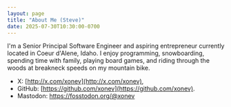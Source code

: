 ```yaml
---
layout: page
title: "About Me (Steve)"
date: 2025-07-30T10:30:00-0700
---
```


I'm a Senior Principal Software Engineer and aspiring entrepreneur currently located in Coeur d'Alene, Idaho.  I enjoy programming, snowboarding, spending time with family, playing board games, and riding through the woods at breakneck speeds on my mountain bike.

* X: [http://x.com/xonev](http://x.com/xonev),
* GitHub: [https://github.com/xonev](https://github.com/xonev).
* Mastodon: https://fosstodon.org/@xonev
